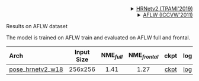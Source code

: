 <!-- [ALGORITHM] -->

<details>
<summary align="right"><a href="https://ieeexplore.ieee.org/abstract/document/9052469/">HRNetv2 (TPAMI'2019)</a></summary>

```bibtex
@article{WangSCJDZLMTWLX19,
  title={Deep High-Resolution Representation Learning for Visual Recognition},
  author={Jingdong Wang and Ke Sun and Tianheng Cheng and
          Borui Jiang and Chaorui Deng and Yang Zhao and Dong Liu and Yadong Mu and
          Mingkui Tan and Xinggang Wang and Wenyu Liu and Bin Xiao},
  journal={TPAMI},
  year={2019}
}
```

</details>

<!-- [DATASET] -->

<details>
<summary align="right"><a href="https://ieeexplore.ieee.org/abstract/document/6130513/">AFLW (ICCVW'2011)</a></summary>

```bibtex
@inproceedings{koestinger2011annotated,
  title={Annotated facial landmarks in the wild: A large-scale, real-world database for facial landmark localization},
  author={Koestinger, Martin and Wohlhart, Paul and Roth, Peter M and Bischof, Horst},
  booktitle={2011 IEEE international conference on computer vision workshops (ICCV workshops)},
  pages={2144--2151},
  year={2011},
  organization={IEEE}
}
```

</details>

Results on AFLW dataset

The model is trained on AFLW train and evaluated on AFLW full and frontal.

| Arch                                              | Input Size | NME<sub>*full*</sub> | NME<sub>*frontal*</sub> |                       ckpt                        |                        log                        |
| :------------------------------------------------ | :--------: | :------------------: | :---------------------: | :-----------------------------------------------: | :-----------------------------------------------: |
| [pose_hrnetv2_w18](/configs/face_2d_keypoint/topdown_heatmap/aflw/td-hm_hrnetv2-w18_8xb64-60e_aflw-256x256.py) |  256x256   |         1.41         |          1.27           | [ckpt](https://download.openmmlab.com/mmpose/face/hrnetv2/hrnetv2_w18_aflw_256x256-f2bbc62b_20210125.pth) | [log](https://download.openmmlab.com/mmpose/face/hrnetv2/hrnetv2_w18_aflw_256x256_20210125.log.json) |
